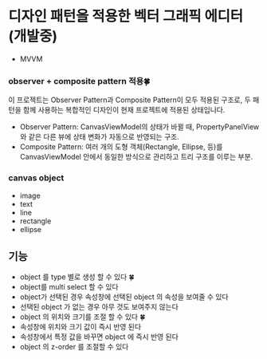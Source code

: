 # 디자인 패턴을 적용한 벡터 그래픽 에디터 (개발중)
- MVVM
### observer + composite pattern 적용🍀
이 프로젝트는 Observer Pattern과 Composite Pattern이 모두 적용된 구조로, 두 패턴을 함께 사용하는 복합적인 디자인이 현재 프로젝트에 적용된 상태입니다.

- Observer Pattern: CanvasViewModel의 상태가 바뀔 때, PropertyPanelView와 같은 다른 뷰에 상태 변화가 자동으로 반영되는 구조.
- Composite Pattern: 여러 개의 도형 객체(Rectangle, Ellipse, 등)를 CanvasViewModel 안에서 동일한 방식으로 관리하고 트리 구조를 이루는 부분.


### canvas object 
- image
- text
- line
- rectangle
- ellipse

## 기능
- object 를 type 별로 생성 할 수 있다 🍀
- object를 multi select 할 수 있다
- object가 선택된 경우 속성창에 선택된 object 의 속성을 보여줄 수 있다
- 선택된 object 가 없는 경우 아무 것도 보여주지 않는다 
- object 의 위치와 크기를 조절 할 수 있다 🍀
- 속성창에 위치와 크기 값이 즉시 반영 된다 
- 속성창에서 특정 값을 바꾸면 object 에 즉시 반영 된다 
- object 의 z-order 를 조절할 수 있다

